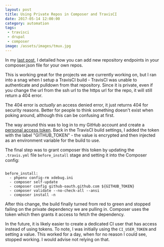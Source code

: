 ```yaml
---
layout: post
title: Using Private Repos in Composer and TravisCI
date: 2017-05-14 12:00:00
category: automation
tags:
 - travisci
 - drupal
 - composer
image: /assets/images/tmux.jpg
---
```


In my <a href="http://localhost:4000/drupal/2017/04/09/adding-your-pattern-lab-as-a-composer-dependency">last post</a>, I detailed how you can add new repository endpoints in your composer.json file for your own repos.

This is working great for the projects we are currently working on, but I ran into a snag when I setup a TravisCI build - TravisCI was unable to authenticate and pulldown from that repository. Since it is private, even if you change the url from the ssh url to the https url for the repo, it will still return a 404 error.

The 404 error is _actually_ an access denied error, it just returns 404 for security reasons. Better for people to think something doesn't exist when poking around, although this can be confusing at first.  

The way around this was to log in to my GitHub account and create a <a href="https://help.github.com/articles/creating-a-personal-access-token-for-the-command-line/" target="_blank">personal access token</a>. Back in the TravisCI build settings, I added the token with the label "GITHUB_TOKEN" - the value is encrypted and then injected as an environment variable for the build to use.

The final step was to grant composer this token by updating the `.travis.yml` file `before_install` stage and setting it into the Composer config:

<pre class="language-yaml"><code class="language-yaml">
before_install:
  - phpenv config-rm xdebug.ini
  - composer self-update
  - composer config github-oauth.github.com ${GITHUB_TOKEN}
  - composer validate --no-check-all --ansi
  - composer install -n
</code></pre>

After this change, the build finally turned from red to green and stopped failing on the private dependency we are pulling in. Composer uses the token which then grants it access to fetch the dependency.

In the future, it is likely easier to create a dedicated CI user that has access instead of using tokens. To note, I was initially using the `CI_USER_TOKEN` and setting a value. This worked for a day, when for no reason I could see, stopped working. I would advise not relying on that.
